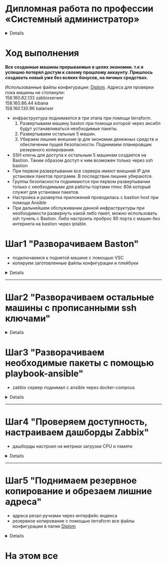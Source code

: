 #  Дипломная работа по профессии «Системный администратор»

<details> 
   
Содержание
==========
* [Задача](#Задача)
* [Инфраструктура](#Инфраструктура)
    * [Сайт](#Сайт)
    * [Мониторинг](#Мониторинг)
    * [Логи](#Логи)
    * [Сеть](#Сеть)
    * [Резервное копирование](#Резервное-копирование)
    * [Дополнительно](#Дополнительно)
* [Выполнение работы](#Выполнение-работы)
* [Критерии сдачи](#Критерии-сдачи)
* [Как правильно задавать вопросы дипломному руководителю](#Как-правильно-задавать-вопросы-дипломному-руководителю) 

---------

## Задача
Ключевая задача — разработать отказоустойчивую инфраструктуру для сайта, включающую мониторинг, сбор логов и резервное копирование основных данных. Инфраструктура должна размещаться в [Yandex Cloud](https://cloud.yandex.com/) и отвечать минимальным стандартам безопасности: запрещается выкладывать токен от облака в git. Используйте [инструкцию](https://cloud.yandex.ru/docs/tutorials/infrastructure-management/terraform-quickstart#get-credentials).

**Перед началом работы над дипломным заданием изучите [Инструкция по экономии облачных ресурсов](https://github.com/netology-code/devops-materials/blob/master/cloudwork.MD).**

## Инфраструктура
Для развёртки инфраструктуры используйте Terraform и Ansible.  

Не используйте для ansible inventory ip-адреса! Вместо этого используйте fqdn имена виртуальных машин в зоне ".ru-central1.internal". Пример: example.ru-central1.internal  

Важно: используйте по-возможности **минимальные конфигурации ВМ**:2 ядра 20% Intel ice lake, 2-4Гб памяти, 10hdd, прерываемая. 

**Так как прерываемая ВМ проработает не больше 24ч, перед сдачей работы на проверку дипломному руководителю сделайте ваши ВМ постоянно работающими.**

Ознакомьтесь со всеми пунктами из этой секции, не беритесь сразу выполнять задание, не дочитав до конца. Пункты взаимосвязаны и могут влиять друг на друга.

### Сайт
Создайте две ВМ в разных зонах, установите на них сервер nginx, если его там нет. ОС и содержимое ВМ должно быть идентичным, это будут наши веб-сервера.

Используйте набор статичных файлов для сайта. Можно переиспользовать сайт из домашнего задания.

Создайте [Target Group](https://cloud.yandex.com/docs/application-load-balancer/concepts/target-group), включите в неё две созданных ВМ.

Создайте [Backend Group](https://cloud.yandex.com/docs/application-load-balancer/concepts/backend-group), настройте backends на target group, ранее созданную. Настройте healthcheck на корень (/) и порт 80, протокол HTTP.

Создайте [HTTP router](https://cloud.yandex.com/docs/application-load-balancer/concepts/http-router). Путь укажите — /, backend group — созданную ранее.

Создайте [Application load balancer](https://cloud.yandex.com/en/docs/application-load-balancer/) для распределения трафика на веб-сервера, созданные ранее. Укажите HTTP router, созданный ранее, задайте listener тип auto, порт 80.

Протестируйте сайт
`curl -v <публичный IP балансера>:80` 

### Мониторинг
Создайте ВМ, разверните на ней Zabbix. На каждую ВМ установите Zabbix Agent, настройте агенты на отправление метрик в Zabbix. 

Настройте дешборды с отображением метрик, минимальный набор — по принципу USE (Utilization, Saturation, Errors) для CPU, RAM, диски, сеть, http запросов к веб-серверам. Добавьте необходимые tresholds на соответствующие графики.

### Логи
Cоздайте ВМ, разверните на ней Elasticsearch. Установите filebeat в ВМ к веб-серверам, настройте на отправку access.log, error.log nginx в Elasticsearch.

Создайте ВМ, разверните на ней Kibana, сконфигурируйте соединение с Elasticsearch.

### Сеть
Разверните один VPC. Сервера web, Elasticsearch поместите в приватные подсети. Сервера Zabbix, Kibana, application load balancer определите в публичную подсеть.

Настройте [Security Groups](https://cloud.yandex.com/docs/vpc/concepts/security-groups) соответствующих сервисов на входящий трафик только к нужным портам.

Настройте ВМ с публичным адресом, в которой будет открыт только один порт — ssh. Настройте все security groups на разрешение входящего ssh из этой security group. Эта вм будет реализовывать концепцию bastion host. Потом можно будет подключаться по ssh ко всем хостам через этот хост.

### Резервное копирование
Создайте snapshot дисков всех ВМ. Ограничьте время жизни snaphot в неделю. Сами snaphot настройте на ежедневное копирование.

### Дополнительно
Не входит в минимальные требования. 

1. Для Zabbix можно реализовать разделение компонент - frontend, server, database. Frontend отдельной ВМ поместите в публичную подсеть, назначте публичный IP. Server поместите в приватную подсеть, настройте security group на разрешение трафика между frontend и server. Для Database используйте [Yandex Managed Service for PostgreSQL](https://cloud.yandex.com/en-ru/services/managed-postgresql). Разверните кластер из двух нод с автоматическим failover.
2. Вместо конкретных ВМ, которые входят в target group, можно создать [Instance Group](https://cloud.yandex.com/en/docs/compute/concepts/instance-groups/), для которой настройте следующие правила автоматического горизонтального масштабирования: минимальное количество ВМ на зону — 1, максимальный размер группы — 3.
3. В Elasticsearch добавьте мониторинг логов самого себя, Kibana, Zabbix, через filebeat. Можно использовать logstash тоже.
4. Воспользуйтесь Yandex Certificate Manager, выпустите сертификат для сайта, если есть доменное имя. Перенастройте работу балансера на HTTPS, при этом нацелен он будет на HTTP веб-серверов.

## Выполнение работы
На этом этапе вы непосредственно выполняете работу. При этом вы можете консультироваться с руководителем по поводу вопросов, требующих уточнения.

⚠️ В случае недоступности ресурсов Elastic для скачивания рекомендуется разворачивать сервисы с помощью docker контейнеров, основанных на официальных образах.

**Важно**: Ещё можно задавать вопросы по поводу того, как реализовать ту или иную функциональность. И руководитель определяет, правильно вы её реализовали или нет. Любые вопросы, которые не освещены в этом документе, стоит уточнять у руководителя. Если его требования и указания расходятся с указанными в этом документе, то приоритетны требования и указания руководителя.

## Критерии сдачи
1. Инфраструктура отвечает минимальным требованиям, описанным в [Задаче](#Задача).
2. Предоставлен доступ ко всем ресурсам, у которых предполагается веб-страница (сайт, Kibana, Zabbix).
3. Для ресурсов, к которым предоставить доступ проблематично, предоставлены скриншоты, команды, stdout, stderr, подтверждающие работу ресурса.
4. Работа оформлена в отдельном репозитории в GitHub или в [Google Docs](https://docs.google.com/), разрешён доступ по ссылке. 
5. Код размещён в репозитории в GitHub.
6. Работа оформлена так, чтобы были понятны ваши решения и компромиссы. 
7. Если использованы дополнительные репозитории, доступ к ним открыт. 

## Как правильно задавать вопросы дипломному руководителю
Что поможет решить большинство частых проблем:
1. Попробовать найти ответ сначала самостоятельно в интернете или в материалах курса и только после этого спрашивать у дипломного руководителя. Навык поиска ответов пригодится вам в профессиональной деятельности.
2. Если вопросов больше одного, присылайте их в виде нумерованного списка. Так дипломному руководителю будет проще отвечать на каждый из них.
3. При необходимости прикрепите к вопросу скриншоты и стрелочкой покажите, где не получается. Программу для этого можно скачать [здесь](https://app.prntscr.com/ru/).

Что может стать источником проблем:
1. Вопросы вида «Ничего не работает. Не запускается. Всё сломалось». Дипломный руководитель не сможет ответить на такой вопрос без дополнительных уточнений. Цените своё время и время других.
2. Откладывание выполнения дипломной работы на последний момент.
3. Ожидание моментального ответа на свой вопрос. Дипломные руководители — работающие инженеры, которые занимаются, кроме преподавания, своими проектами. Их время ограничено, поэтому постарайтесь задавать правильные вопросы, чтобы получать быстрые ответы :)

</details>

# Ход выполнения

**Все созданные машины прерываемые в целях экономии. т.к я успешно потерял достум к своему прошлому аккаунту. Пришлось создавать новый уже без всяких бонусов, на личных средствах.** 

Использованные файлы конфигурации: [Diplom](https://github.com/Monoroki/gitlab-hw/tree/main/diplom).
Адреса для проверки пока машины не стопанули:   
  158.160.82.133 zabbixserwer  
  158.160.86.44 kibana  
  158.160.130.96 balanser  


   - инфраструктура поднимается в три этапа при помощи terraform.
      1. Развертываем машину baston при помощи которой через ансибл будут устанавливаться необходимые пакеты.
      2. Развертываем остальные 5 машин.
      3. Убираем лишние внешние ip для экономии денежных средств и обеспечении пущей безопасности. Поднимаем планировщик резервного копирования.
   - SSH ключь для доступа к  остальным 5 машинам создается на Bastion. Таким образом доступ к ним возможен только через ssh bastion
   - При первом развертывании все сервера имеют внешний IP для установки пакетов программ. В последствии лишние убираются.
   - Группы безопасности поднимаются при первом развертывании только с необходимыми для работы портами плюс 80й который служит для установки пакетов.
   - Настройка и развертка приложений проводилась с bastion host при  помощи Ansible
   - При дальнейшем обслуживании данной инфраструктуры при необходимости развернуть какой либо пакет, можно использовать ssh тунель с Bastion. Либо настроить проброс 80 порта с машин без интернета на bastion через iptable. 

# Шаг1 "Разворачиваем Baston"

 - подключаемся к поднятой машине с помощью VSC
 - копируем заготовленные файлы конфигурации и плейбуки

<details>

![image](https://github.com/Monoroki/gitlab-hw/blob/main/img/step1.png)

![image](https://github.com/Monoroki/gitlab-hw/blob/main/img/step1.1.png)

</details>

----
# Шаг2 "Разворачиваем остальные машины с прописанными ssh ключами"

<details>

![image](https://github.com/Monoroki/gitlab-hw/blob/main/img/step2.png)

![image](https://github.com/Monoroki/gitlab-hw/blob/main/img/step2.1.png)
</details>

# Шаг3 "Разворачиваем необходимые пакеты с помощью playbook-ansible"
 - zabbix сервер поднимал с ansible через docker-compous 
<details>

![image](https://github.com/Monoroki/gitlab-hw/blob/main/img/step3.png)

</details>

----
# Шаг4 "Проверяем доступность, настраиваем дашборды Zabbix"
 - дашборды настроил на метрики загрузки CPU и памяти
<details>
**Баллансировщик**
![image](https://github.com/Monoroki/gitlab-hw/blob/main/img/step4.png)
** Elastic**
![image](https://github.com/Monoroki/gitlab-hw/blob/main/img/step4.2.png)

![image](https://github.com/Monoroki/gitlab-hw/blob/main/img/step4.3.png)
**Zabbix**
![image](https://github.com/Monoroki/gitlab-hw/blob/main/img/step4.4.png)

![image](https://github.com/Monoroki/gitlab-hw/blob/main/img/step4.5.png)

![image](https://github.com/Monoroki/gitlab-hw/blob/main/img/step4.6.png)

![image](https://github.com/Monoroki/gitlab-hw/blob/main/img/step4.7.png)
</details>

----
# Шаг5 "Поднимаем резервное копирование и обрезаем лишние адреса"
- адреса резал ручками через интерфейс яндекса
- резервное копирование с помощью terraform все файлы конфигурации в папке [Diplom](https://github.com/Monoroki/gitlab-hw/tree/main/diplom)
<details>

![image](https://github.com/Monoroki/gitlab-hw/blob/main/img/step5.png)
</details>

# На этом все
